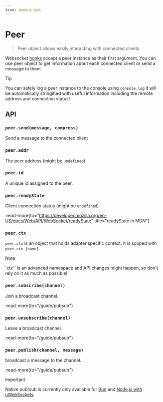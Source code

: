 ```yaml
---
icon: mynaui:api
---
```


# Peer

> Peer object allows easily interacting with connected clients.

Websocket [hooks](/guide/hooks) accept a peer instance as their first argument. You can use peer object to get information about each connected client or send a message to them.

> [!TIP]
> You can safely log a peer instance to the console using `console.log` it will be automatically stringified with useful information including the remote address and connection status!

## API

### `peer.send(message, compress)`

Send a message to the connected client

### `peer.addr`

The peer address (might be `undefined`)

### `peer.id`

A unique id assigned to the peer.

### `peer.readyState`

Client connection status (might be `undefined`)

:read-more{to="https://developer.mozilla.org/en-US/docs/Web/API/WebSocket/readyState" title="readyState in MDN"}

### `peer.ctx`

`peer.ctx` is an object that holds adapter specific context. It is scoped with `peer.ctx.[name]`.

> [!NOTE]
> `ctx`` is an advanced namespace and API changes might happen, so don't rely on it as much as possible!

### `peer.subscribe(channel)`

Join a broadcast channel.

:read-more{to="/guide/pubsub"}

### `peer.unsubscribe(channel)`

Leave a broadcast channel.

:read-more{to="/guide/pubsub"}

### `peer.publish(channel, message)`

broadcast a message to the channel.

:read-more{to="/guide/pubsub"}

> [!IMPORTANT]
> Native pub/sub is currently only available for [Bun](/adapters/bun) and [Node.js with uWebSockets](https://crossws.unjs.io/adapters/node#uwebsockets).

